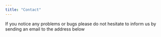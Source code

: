 ```yaml
---
title: "Contact"
---
```




If you notice any problems or bugs please do not hesitate to inform us by sending an email to the address below